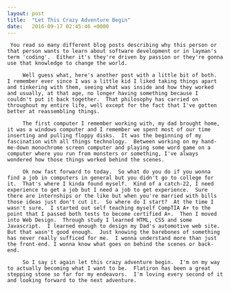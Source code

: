 ```yaml
---
layout: post
title:  "Let This Crazy Adventure Begin"
date:   2016-09-17 02:45:46 +0000
---
```



     You read so many different blog posts describing why this person or that person wants to learn about software development or in layman's term 'coding'.  Either it's they're driven by passion or they're gonna use that knowledge to change the world.
		 
		 Well guess what, here's another post with a little bit of both.  I remember ever since I was a little kid I liked taking things apart and tinkering with them, seeing what was inside and how they worked and usually, at that age, no longer having something because I couldn't put it back together.  That philosophy has carried on throughout my entire life, well except for the fact that I've gotten better at reassembling things.
		 
		 The first computer I remember working with, my dad brought home, it was a windows computer and I remember we spent most of our time inserting and pulling floppy disks.  It was the beginning of my fascination with all things technology.  Between working on my hand-me-down monochrome screen computer and playing some word game on a computer where you run from monsters or something, I've always wondered how those things worked behind the scenes.
		 
		 Ok now fast forward to today.  So what do you do if you wonna find a job in computers in general but you didn't go to college for it.  That's where I kinda found myself.  Kind of a catch-22, I need experience to get a job but I need a job to get experience.  Sure there are internships or the like but when you're married with bills those ideas just don't cut it.  So where do I start?  At the time I wasn't sure.  I started out self teaching myself CompTIA A+ to the point that I passed both tests to become certified A+.  Then I moved into Web Design.  Through study I learned HTML, CSS and some Javascript.  I learned enough to design my Dad's automotive web site.  But that wasn't good enough.  Just knowing the barebones of something has never really sufficed for me.  I wonna understand more than just the front-end. I wonna know what goes on behind the scenes or back-end.  
		 
		 So I say it again let this crazy adventure begin.  I'm on my way to actually becoming what I want to be.  Flatiron has been a great stepping stone so far for my endeavors.  I'm loving every second of it and looking forward to the next adventure.
